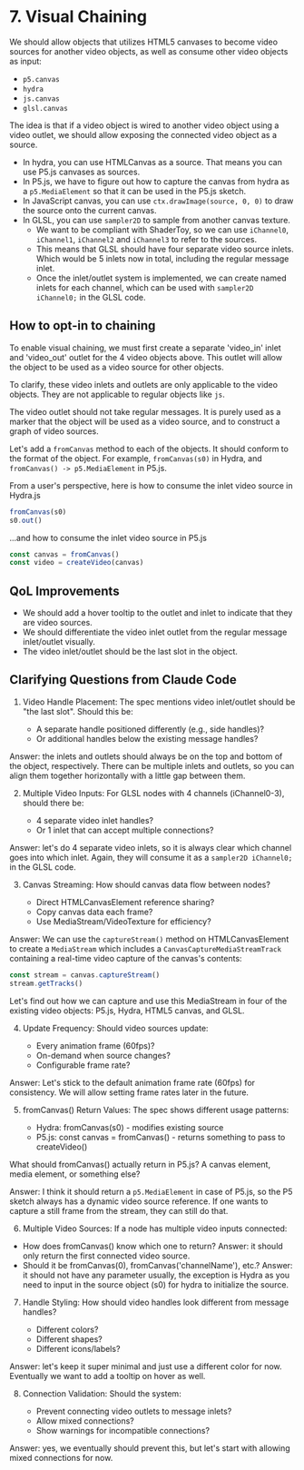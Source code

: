 # 7. Visual Chaining

We should allow objects that utilizes HTML5 canvases to become video sources for another video objects, as well as consume other video objects as input:

- `p5.canvas`
- `hydra`
- `js.canvas`
- `glsl.canvas`

The idea is that if a video object is wired to another video object using a video outlet, we should allow exposing the connected video object as a source.

- In hydra, you can use HTMLCanvas as a source. That means you can use P5.js canvases as sources.
- In P5.js, we have to figure out how to capture the canvas from hydra as a `p5.MediaElement` so that it can be used in the P5.js sketch.
- In JavaScript canvas, you can use `ctx.drawImage(source, 0, 0)` to draw the source onto the current canvas.
- In GLSL, you can use `sampler2D` to sample from another canvas texture.
  - We want to be compliant with ShaderToy, so we can use `iChannel0`, `iChannel1`, `iChannel2` and `iChannel3` to refer to the sources.
  - This means that GLSL should have four separate video source inlets. Which would be 5 inlets now in total, including the regular message inlet.
  - Once the inlet/outlet system is implemented, we can create named inlets for each channel, which can be used with `sampler2D iChannel0;` in the GLSL code.

## How to opt-in to chaining

To enable visual chaining, we must first create a separate 'video_in' inlet and 'video_out' outlet for the 4 video objects above. This outlet will allow the object to be used as a video source for other objects.

To clarify, these video inlets and outlets are only applicable to the video objects. They are not applicable to regular objects like `js`.

The video outlet should not take regular messages. It is purely used as a marker that the object will be used as a video source, and to construct a graph of video sources.

Let's add a `fromCanvas` method to each of the objects. It should conform to the format of the object. For example, `fromCanvas(s0)` in Hydra, and `fromCanvas() -> p5.MediaElement` in P5.js.

From a user's perspective, here is how to consume the inlet video source in Hydra.js

```js
fromCanvas(s0)
s0.out()
```

...and how to consume the inlet video source in P5.js

```js
const canvas = fromCanvas()
const video = createVideo(canvas)
```

## QoL Improvements

- We should add a hover tooltip to the outlet and inlet to indicate that they are video sources.
- We should differentiate the video inlet outlet from the regular message inlet/outlet visually.
- The video inlet/outlet should be the last slot in the object.

## Clarifying Questions from Claude Code

1. Video Handle Placement: The spec mentions video inlet/outlet should be "the last slot". Should this be:

   - A separate handle positioned differently (e.g., side handles)?
   - Or additional handles below the existing message handles?

Answer: the inlets and outlets should always be on the top and bottom of the object, respectively. There can be multiple inlets and outlets, so you can align them together horizontally with a little gap between them.

2. Multiple Video Inputs: For GLSL nodes with 4 channels (iChannel0-3), should there be:

   - 4 separate video inlet handles?
   - Or 1 inlet that can accept multiple connections?

Answer: let's do 4 separate video inlets, so it is always clear which channel goes into which inlet. Again, they will consume it as a `sampler2D iChannel0;` in the GLSL code.

3. Canvas Streaming: How should canvas data flow between nodes?

   - Direct HTMLCanvasElement reference sharing?
   - Copy canvas data each frame?
   - Use MediaStream/VideoTexture for efficiency?

Answer: We can use the `captureStream()` method on HTMLCanvasElement to create a `MediaStream` which includes a `CanvasCaptureMediaStreamTrack` containing a real-time video capture of the canvas's contents:

```js
const stream = canvas.captureStream()
stream.getTracks()
```

Let's find out how we can capture and use this MediaStream in four of the existing video objects: P5.js, Hydra, HTML5 canvas, and GLSL.

4. Update Frequency: Should video sources update:

   - Every animation frame (60fps)?
   - On-demand when source changes?
   - Configurable frame rate?

Answer: Let's stick to the default animation frame rate (60fps) for consistency. We will allow setting frame rates later in the future.

5. fromCanvas() Return Values: The spec shows different usage patterns:

   - Hydra: fromCanvas(s0) - modifies existing source
   - P5.js: const canvas = fromCanvas() - returns something to pass to createVideo()

What should fromCanvas() actually return in P5.js? A canvas element, media element, or
something else?

Answer: I think it should return a `p5.MediaElement` in case of P5.js, so the P5 sketch always has a dynamic video source reference. If one wants to capture a still frame from the stream, they can still do that.

6. Multiple Video Sources: If a node has multiple video inputs connected:

- How does fromCanvas() know which one to return? Answer: it should only return the first connected video source.
- Should it be fromCanvas(0), fromCanvas('channelName'), etc.? Answer: it should not have any parameter usually, the exception is Hydra as you need to input in the source object (s0) for hydra to initialize the source.

7. Handle Styling: How should video handles look different from message handles?

   - Different colors?
   - Different shapes?
   - Different icons/labels?

Answer: let's keep it super minimal and just use a different color for now. Eventually we want to add a tooltip on hover as well.

8. Connection Validation: Should the system:

   - Prevent connecting video outlets to message inlets?
   - Allow mixed connections?
   - Show warnings for incompatible connections?

Answer: yes, we eventually should prevent this, but let's start with allowing mixed connections for now.
